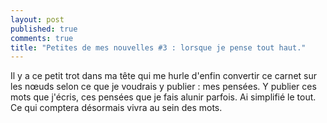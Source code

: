 ```yaml
---
layout: post
published: true
comments: true
title: "Petites de mes nouvelles #3 : lorsque je pense tout haut."
---
```

Il y a ce petit trot dans ma tête qui me hurle d'enfin convertir ce carnet sur les nœuds selon ce que je voudrais y publier : mes pensées. Y publier ces mots que j'écris, ces pensées que je fais alunir parfois. Ai simplifié le tout. Ce qui comptera désormais vivra au sein des mots.
